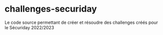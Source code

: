 # challenges-securiday
Le code source permettant de créer et résoudre des challenges créés pour le Sécuriday 2022/2023
